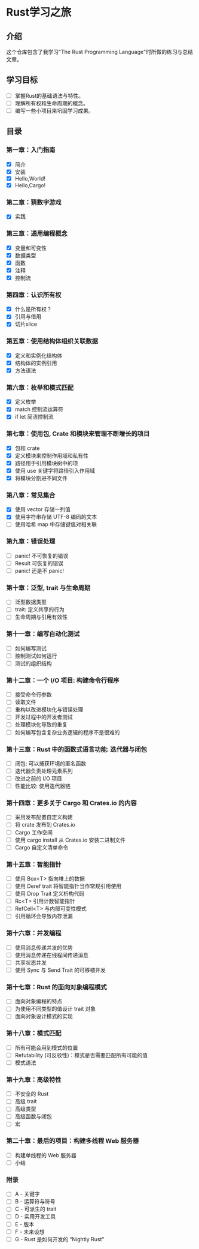 # Rust学习之旅

## 介绍

这个仓库包含了我学习"The Rust Programming Language"时所做的练习与总结文章。

## 学习目标

- [ ] 掌握Rust的基础语法与特性。
- [ ] 理解所有权和生命周期的概念。
- [ ] 编写一些小项目来巩固学习成果。

## 目录

### 第一章：入门指南

- [x] 简介
- [x] 安装
- [x] Hello,World!
- [x] Hello,Cargo!

### 第二章：猜数字游戏

- [x] 实践

### 第三章：通用编程概念

- [x] 变量和可变性
- [x] 数据类型
- [x] 函数
- [x] 注释
- [x] 控制流

### 第四章：认识所有权

- [x] 什么是所有权？
- [x] 引用与借用
- [x] 切片slice

### 第五章：使用结构体组织关联数据

- [x] 定义和实例化结构体
- [x] 结构体的实例引用
- [x] 方法语法

### 第六章：枚举和模式匹配

- [x] 定义枚举
- [x] match 控制流运算符
- [x] if let 简洁控制流

### 第七章：使用包, Crate 和模块来管理不断增长的项目

- [x] 包和 crate
- [x] 定义模块来控制作用域和私有性
- [x] 路径用于引用模块树中的项
- [x] 使用 use 关键字将路径引入作用域
- [x] 将模块分割进不同文件

### 第八章：常见集合

- [x] 使用 vector 存储一列值
- [x] 使用字符串存储 UTF-8 编码的文本
- [ ] 使用哈希 map 中存储键值对相关联

### 第九章：错误处理

- [ ] panic! 不可恢复的错误
- [ ] Result 可恢复的错误
- [ ] panic! 还是不 panic!

### 第十章：泛型, trait 与生命周期

- [ ] 泛型数据类型
- [ ] trait: 定义共享的行为
- [ ] 生命周期与引用有效性

### 第十一章：编写自动化测试

- [ ] 如何编写测试
- [ ] 控制测试如何运行
- [ ] 测试的组织结构
 
### 第十二章：一个 I/O 项目: 构建命令行程序

- [ ] 接受命令行参数
- [ ] 读取文件
- [ ] 重构以改进模块化与错误处理
- [ ] 开发过程中的开发者测试
- [ ] 处理模块化导致的重复
- [ ] 如何编写包含复杂业务逻辑的程序不是很难的

### 第十三章：Rust 中的函数式语言功能: 迭代器与闭包

- [ ] 闭包: 可以捕获环境的匿名函数
- [ ] 迭代器负责处理元素系列
- [ ] 改进之前的 I/O 项目
- [ ] 性能比较: 使用迭代器链

### 第十四章：更多关于 Cargo 和 Crates.io 的内容

- [ ] 采用发布配置自定义构建
- [ ] 将 crate 发布到 Crates.io
- [ ] Cargo 工作空间
- [ ] 使用 cargo install 从 Crates.io 安装二进制文件
- [ ] Cargo 自定义清单命令

### 第十五章：智能指针

- [ ] 使用 Box\<T> 指向堆上的数据
- [ ] 使用 Deref trait 将智能指针当作常规引用使用
- [ ] 使用 Drop Trait 定义析构代码
- [ ] Rc\<T> 引用计数智能指针
- [ ] RefCell\<T> 与内部可变性模式
- [ ] 引用循环会导致内存泄漏

### 第十六章：并发编程

- [ ] 使用消息传递并发的优势
- [ ] 使用消息传递在线程间传递消息
- [ ] 共享状态并发
- [ ] 使用 Sync 与 Send Trait 的可移植并发

### 第十七章：Rust 的面向对象编程模式

- [ ] 面向对象编程的特点
- [ ] 为使用不同类型的值设计 trait 对象
- [ ] 面向对象设计模式的实现

### 第十八章：模式匹配

- [ ] 所有可能会用到模式的位置
- [ ] Refutability (可反驳性)：模式是否需要匹配所有可能的值
- [ ] 模式语法

### 第十九章：高级特性

- [ ] 不安全的 Rust
- [ ] 高级 trait
- [ ] 高级类型
- [ ] 高级函数与闭包
- [ ] 宏

### 第二十章：最后的项目：构建多线程 Web 服务器

- [ ] 构建单线程的 Web 服务器
- [ ] 小结

### 附录

- [ ] A - 关键字
- [ ] B - 运算符与符号
- [ ] C - 可派生的 trait
- [ ] D - 实用开发工具
- [ ] E - 版本
- [ ] F - 未来设想
- [ ] G - Rust 是如何开发的 “Nightly Rust”
